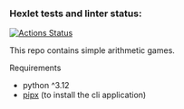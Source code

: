 ### Hexlet tests and linter status:
[![Actions Status](https://github.com/ReddyNick/python-project-49/actions/workflows/hexlet-check.yml/badge.svg)](https://github.com/ReddyNick/python-project-49/actions)

This repo contains simple arithmetic games.

Requirements
- python ^3.12
- [pipx](https://pipx.pypa.io/stable/installation/) (to install the cli application)